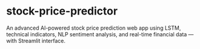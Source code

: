 # stock-price-predictor
An advanced AI-powered stock price prediction web app using LSTM, technical indicators, NLP sentiment analysis, and real-time financial data — with Streamlit interface.
